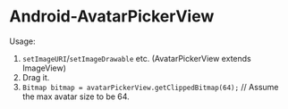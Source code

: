 # Android-AvatarPickerView
Usage:
  1. ```setImageURI```/```setImageDrawable``` etc. (AvatarPickerView extends ImageView)
  2. Drag it.
  3. ```Bitmap bitmap = avatarPickerView.getClippedBitmap(64);``` // Assume the max avatar size to be 64.
